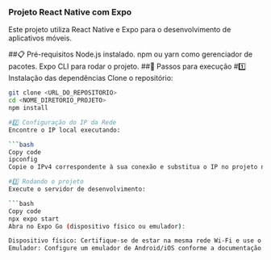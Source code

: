 ### Projeto React Native com Expo
Este projeto utiliza React Native e Expo para o desenvolvimento de aplicativos móveis.

##📋 Pré-requisitos
Node.js instalado.
npm ou yarn como gerenciador de pacotes.
Expo CLI para rodar o projeto.
##🚀 Passos para execução
#1️⃣ Instalação das dependências
Clone o repositório:

```bash
git clone <URL_DO_REPOSITORIO>
cd <NOME_DIRETORIO_PROJETO>
npm install

#2️⃣ Configuração do IP da Rede
Encontre o IP local executando:

```bash
Copy code
ipconfig
Copie o IPv4 correspondente à sua conexão e substitua o IP no projeto nos arquivos como Overview.js, EstudantesScreen, DisciplinasScreen, ConceitosScreen ou outros arquivos de rede.

#3️⃣ Rodando o projeto
Execute o servidor de desenvolvimento:

```bash
Copy code
npx expo start
Abra no Expo Go (dispositivo físico ou emulador):

Dispositivo físico: Certifique-se de estar na mesma rede Wi-Fi e use o QR Code exibido.
Emulador: Configure um emulador de Android/iOS conforme a documentação do Expo.
